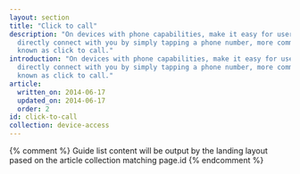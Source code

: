 ```yaml
---
layout: section
title: "Click to call"
description: "On devices with phone capabilities, make it easy for users to
  directly connect with you by simply tapping a phone number, more commonly
  known as click to call."
introduction: "On devices with phone capabilities, make it easy for users to
  directly connect with you by simply tapping a phone number, more commonly
  known as click to call."
article:
  written_on: 2014-06-17
  updated_on: 2014-06-17
  order: 2
id: click-to-call
collection: device-access
---
```


{% comment %}
Guide list content will be output by the landing layout pased on the article collection matching page.id
{% endcomment %}
